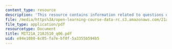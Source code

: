 ```yaml
---
content_type: resource
description: 'This resource contains information related to questions on Rhodes. '
file: /media/https%3A/open-learning-course-data-rc.s3.amazonaws.com/21a-218j-identity-and-difference-spring-2010/e94e10806c05fa7ebf0f5a3355b594b5_MIT21A_218JS10_q06.pdf
file_type: application/pdf
resourcetype: Document
title: MIT21A_218JS10_q06.pdf
uid: e94e1080-6c05-fa7e-bf0f-5a3355b594b5
---
```


